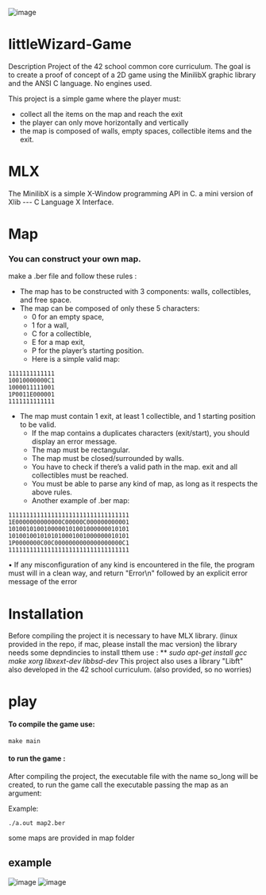 ![image](https://github.com/alaato/littleWizard-Game/assets/68467723/61817ff8-27cc-4fd6-8f50-a68df2387e79)

# littleWizard-Game

Description
Project of the 42 school common core curriculum. The goal is to create a proof of concept of a 2D game using the MinilibX graphic library and the ANSI C language. No engines used.

This project is a simple game where the player must:
* collect all the items on the map and reach the exit
* the player can only move horizontally and vertically
* the map is composed of walls, empty spaces, collectible items and the exit.

# MLX
The MinilibX is a simple X-Window programming API in C. a mini version of Xlib --- C Language X Interface. 

# Map
### You can construct your own map.
make a .ber file and follow these rules : 
* The map has to be constructed with 3 components: walls, collectibles, and free space.
* The map can be composed of only these 5 characters:
  - 0 for an empty space,
  - 1 for a wall,
  - C for a collectible,
  - E for a map exit,
  - P for the player’s starting position.
  - Here is a simple valid map:
```
1111111111111
10010000000C1
1000011111001
1P0011E000001
1111111111111
```
* The map must contain 1 exit, at least 1 collectible, and 1 starting position to be valid.
  - If the map contains a duplicates characters (exit/start), you should display an error message.
  - The map must be rectangular.
  - The map must be closed/surrounded by walls.
  - You have to check if there’s a valid path in the map. exit and all collectibles must be reached.
  - You must be able to parse any kind of map, as long as it respects the above rules.
  - Another example of  .ber map:
```
1111111111111111111111111111111111
1E0000000000000C00000C000000000001
1010010100100000101001000000010101
1010010010101010001001000000010101
1P0000000C00C0000000000000000000C1
1111111111111111111111111111111111
```
• If any misconfiguration of any kind is encountered in the file, the program must
will in a clean way, and return "Error\n" followed by an explicit error message of the error

# Installation
Before compiling the project it is necessary to have MLX library. (linux provided in the repo, if mac, please install the mac version)
the library needs some depndincies to install tthem use :
** _sudo apt-get install gcc make xorg libxext-dev libbsd-dev_
This project also uses a library "Libft" also developed in the 42 school curriculum. (also provided, so no worries)

# play

#### To compile the game use:

```
make main
```
#### to run the game :
After compiling the project, the executable file with the name so_long will be created, to run the game call the executable passing the map as an argument:

Example:
```
./a.out map2.ber
```
some maps are provided in map folder

## example 

![image](https://github.com/alaato/littleWizard-Game/assets/68467723/dda0aab8-cca6-4c1c-9eb9-9e52a57c7849)
![image](https://github.com/alaato/littleWizard-Game/assets/68467723/a81af1ed-c71f-4967-8f86-d10fecd4a9ea)


